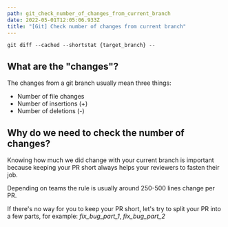 ```yaml
---
path: git_check_number_of_changes_from_current_branch
date: 2022-05-01T12:05:06.933Z
title: "[Git] Check number of changes from current branch"
---
```

```gitattributes
git diff --cached --shortstat {target_branch} --
```

## What are the "changes"?

The changes from a git branch usually mean three things:

* Number of file changes
* Number of insertions (+)
* Number of deletions (-)

## Why do we need to check the number of changes?

Knowing how much we did change with your current branch is important because keeping your PR short always helps your reviewers to fasten their job.

Depending on teams the rule is usually around 250-500 lines change per PR.

If there's no way for you to keep your PR short, let's try to split your PR into a few parts, for example: *fix_bug_part_1*, *fix_bug_part_2*